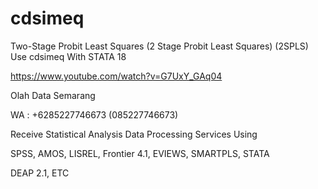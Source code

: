# cdsimeq
Two-Stage Probit Least Squares (2 Stage Probit Least Squares) (2SPLS) Use cdsimeq With STATA 18

https://www.youtube.com/watch?v=G7UxY_GAq04

Olah Data Semarang

WA : +6285227746673 (085227746673)

Receive Statistical Analysis Data Processing Services Using

SPSS, AMOS, LISREL, Frontier 4.1, EVIEWS, SMARTPLS, STATA

DEAP 2.1, ETC
